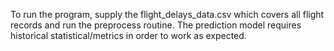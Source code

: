 To run the program, supply the flight_delays_data.csv which covers all flight records and run the preprocess routine. The prediction model requires historical statistical/metrics in order to work as expected.